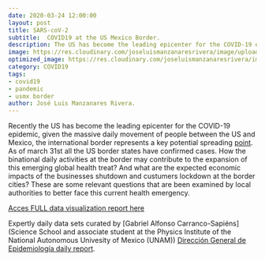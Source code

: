 ```yaml
---
date: 2020-03-24 12:00:00
layout: post
title: SARS-coV-2
subtitle:  COVID19 at the US Mexico Border.
description: The US has become the leading epicenter for the COVID-19 epidemic, given the massive daily movement of people between the US and Mexico, the international border represents a key potential spreading point. As of march 31st all the US border states have confirmed cases. How the binational daily activities at the border may contribute to the expansion of this emerging global health treat?  And what are the expected economic impacts of the business shutdown at the border cities? Are some relevant questions that are been examined to better face this current health emergency.
image: https://res.cloudinary.com/joseluismanzanaresrivera/image/upload/v1585712322/james-yarema-DAur7MQDlCU-unsplash_hidpiw.jpg
optimized_image: https://res.cloudinary.com/joseluismanzanaresrivera/image/upload/v1585712322/james-yarema-DAur7MQDlCU-unsplash_hidpiw.jpg
category: COVID19
tags:
- covid19
- pandemic
- usmx border
author: José Luis Manzanares Rivera.
---
```


Recently the US has become the leading epicenter for the COVID-19 epidemic, given the massive daily movement of people between the US and Mexico, the international border represents a key potential spreading [point](/assets/html/border.html). As of march 31st all the US border states have confirmed cases. 
How the binational daily activities at the border may contribute to the expansion of this emerging global health treat?  And what are the expected economic impacts of the businesses shutdown and custumers lockdown at the border cities? 
These are some relevant questions that are been examined by local authorities to better face this current health emergency.


[Acces FULL data visualization report here](/assets/html/leafletmap.html)

Expertly daily data sets curated by [Gabriel Alfonso Carranco-Sapiéns](Science School and associate student at the Physics Institute of the National Autonomous Univesity of Mexico (UNAM))  [Dirección General de Epidemiología daily report](https://www.gob.mx/salud/documentos/coronavirus-covid-19-comunicado-tecnico-diario-238449).
 
